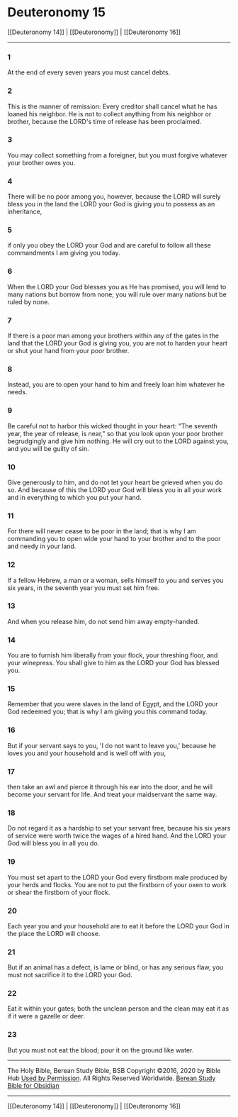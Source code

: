 # Deuteronomy 15

[[Deuteronomy 14]] | [[Deuteronomy]] | [[Deuteronomy 16]]

---

### 1
At the end of every seven years you must cancel debts.

### 2
This is the manner of remission: Every creditor shall cancel what he has loaned his neighbor. He is not to collect anything from his neighbor or brother, because the LORD's time of release has been proclaimed.

### 3
You may collect something from a foreigner, but you must forgive whatever your brother owes you.

### 4
There will be no poor among you, however, because the LORD will surely bless you in the land the LORD your God is giving you to possess as an inheritance,

### 5
if only you obey the LORD your God and are careful to follow all these commandments I am giving you today.

### 6
When the LORD your God blesses you as He has promised, you will lend to many nations but borrow from none; you will rule over many nations but be ruled by none.

### 7
If there is a poor man among your brothers within any of the gates in the land that the LORD your God is giving you, you are not to harden your heart or shut your hand from your poor brother.

### 8
Instead, you are to open your hand to him and freely loan him whatever he needs.

### 9
Be careful not to harbor this wicked thought in your heart: "The seventh year, the year of release, is near," so that you look upon your poor brother begrudgingly and give him nothing. He will cry out to the LORD against you, and you will be guilty of sin.

### 10
Give generously to him, and do not let your heart be grieved when you do so. And because of this the LORD your God will bless you in all your work and in everything to which you put your hand.

### 11
For there will never cease to be poor in the land; that is why I am commanding you to open wide your hand to your brother and to the poor and needy in your land.

### 12
If a fellow Hebrew, a man or a woman, sells himself to you and serves you six years, in the seventh year you must set him free.

### 13
And when you release him, do not send him away empty-handed.

### 14
You are to furnish him liberally from your flock, your threshing floor, and your winepress. You shall give to him as the LORD your God has blessed you.

### 15
Remember that you were slaves in the land of Egypt, and the LORD your God redeemed you; that is why I am giving you this command today.

### 16
But if your servant says to you, 'I do not want to leave you,' because he loves you and your household and is well off with you,

### 17
then take an awl and pierce it through his ear into the door, and he will become your servant for life. And treat your maidservant the same way.

### 18
Do not regard it as a hardship to set your servant free, because his six years of service were worth twice the wages of a hired hand. And the LORD your God will bless you in all you do.

### 19
You must set apart to the LORD your God every firstborn male produced by your herds and flocks. You are not to put the firstborn of your oxen to work or shear the firstborn of your flock.

### 20
Each year you and your household are to eat it before the LORD your God in the place the LORD will choose.

### 21
But if an animal has a defect, is lame or blind, or has any serious flaw, you must not sacrifice it to the LORD your God.

### 22
Eat it within your gates; both the unclean person and the clean may eat it as if it were a gazelle or deer.

### 23
But you must not eat the blood; pour it on the ground like water.

---

The Holy Bible, Berean Study Bible, BSB
Copyright ©2016, 2020 by Bible Hub
[Used by Permission](https://berean.bible/terms.htm). All Rights Reserved Worldwide.
[Berean Study Bible for Obsidian](https://github.com/gapmiss/berean-study-bible-for-obsidian)

---

[[Deuteronomy 14]] | [[Deuteronomy]] | [[Deuteronomy 16]]

